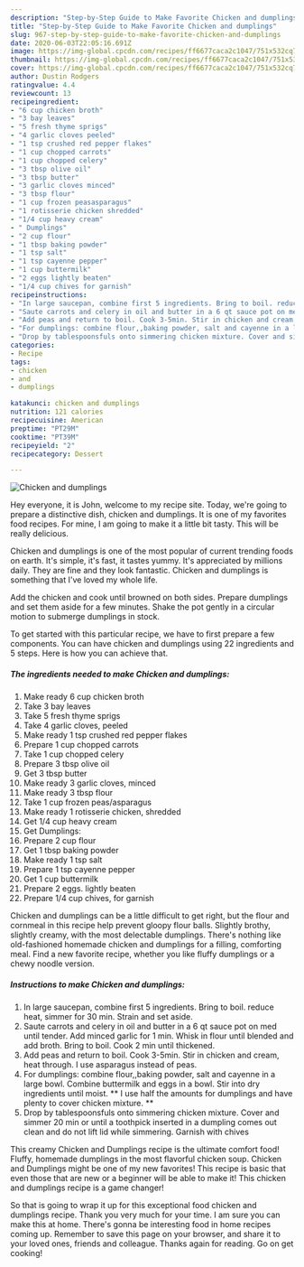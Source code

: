 ```yaml
---
description: "Step-by-Step Guide to Make Favorite Chicken and dumplings"
title: "Step-by-Step Guide to Make Favorite Chicken and dumplings"
slug: 967-step-by-step-guide-to-make-favorite-chicken-and-dumplings
date: 2020-06-03T22:05:16.691Z
image: https://img-global.cpcdn.com/recipes/ff6677caca2c1047/751x532cq70/chicken-and-dumplings-recipe-main-photo.jpg
thumbnail: https://img-global.cpcdn.com/recipes/ff6677caca2c1047/751x532cq70/chicken-and-dumplings-recipe-main-photo.jpg
cover: https://img-global.cpcdn.com/recipes/ff6677caca2c1047/751x532cq70/chicken-and-dumplings-recipe-main-photo.jpg
author: Dustin Rodgers
ratingvalue: 4.4
reviewcount: 13
recipeingredient:
- "6 cup chicken broth"
- "3 bay leaves"
- "5 fresh thyme sprigs"
- "4 garlic cloves peeled"
- "1 tsp crushed red pepper flakes"
- "1 cup chopped carrots"
- "1 cup chopped celery"
- "3 tbsp olive oil"
- "3 tbsp butter"
- "3 garlic cloves minced"
- "3 tbsp flour"
- "1 cup frozen peasasparagus"
- "1 rotisserie chicken shredded"
- "1/4 cup heavy cream"
- " Dumplings"
- "2 cup flour"
- "1 tbsp baking powder"
- "1 tsp salt"
- "1 tsp cayenne pepper"
- "1 cup buttermilk"
- "2 eggs lightly beaten"
- "1/4 cup chives for garnish"
recipeinstructions:
- "In large saucepan, combine first 5 ingredients. Bring to boil. reduce heat, simmer for 30 min. Strain and set aside."
- "Saute carrots and celery in oil and butter in a 6 qt sauce pot on med until tender. Add minced garlic for 1 min. Whisk in flour until blended and add broth. Bring to boil. Cook 2 min until thickened."
- "Add peas and return to boil. Cook 3-5min. Stir in chicken and cream, heat through. I use asparagus instead of peas."
- "For dumplings: combine flour,,baking powder, salt and cayenne in a large bowl. Combine buttermilk and eggs in a bowl. Stir into dry ingredients until moist. ** I use half the amounts for dumplings and have plenty to cover chicken mixture. **"
- "Drop by tablespoonsfuls onto simmering chicken mixture. Cover and simmer 20 min or until a toothpick inserted in a dumpling comes out clean and do not lift lid while simmering. Garnish with chives"
categories:
- Recipe
tags:
- chicken
- and
- dumplings

katakunci: chicken and dumplings 
nutrition: 121 calories
recipecuisine: American
preptime: "PT29M"
cooktime: "PT39M"
recipeyield: "2"
recipecategory: Dessert

---
```



![Chicken and dumplings](https://img-global.cpcdn.com/recipes/ff6677caca2c1047/751x532cq70/chicken-and-dumplings-recipe-main-photo.jpg)

Hey everyone, it is John, welcome to my recipe site. Today, we're going to prepare a distinctive dish, chicken and dumplings. It is one of my favorites food recipes. For mine, I am going to make it a little bit tasty. This will be really delicious.

Chicken and dumplings is one of the most popular of current trending foods on earth. It's simple, it's fast, it tastes yummy. It's appreciated by millions daily. They are fine and they look fantastic. Chicken and dumplings is something that I've loved my whole life.

Add the chicken and cook until browned on both sides. Prepare dumplings and set them aside for a few minutes. Shake the pot gently in a circular motion to submerge dumplings in stock.


To get started with this particular recipe, we have to first prepare a few components. You can have chicken and dumplings using 22 ingredients and 5 steps. Here is how you can achieve that.

<!--inarticleads1-->

##### The ingredients needed to make Chicken and dumplings:

1. Make ready 6 cup chicken broth
1. Take 3 bay leaves
1. Take 5 fresh thyme sprigs
1. Take 4 garlic cloves, peeled
1. Make ready 1 tsp crushed red pepper flakes
1. Prepare 1 cup chopped carrots
1. Take 1 cup chopped celery
1. Prepare 3 tbsp olive oil
1. Get 3 tbsp butter
1. Make ready 3 garlic cloves, minced
1. Make ready 3 tbsp flour
1. Take 1 cup frozen peas/asparagus
1. Make ready 1 rotisserie chicken, shredded
1. Get 1/4 cup heavy cream
1. Get  Dumplings:
1. Prepare 2 cup flour
1. Get 1 tbsp baking powder
1. Make ready 1 tsp salt
1. Prepare 1 tsp cayenne pepper
1. Get 1 cup buttermilk
1. Prepare 2 eggs. lightly beaten
1. Prepare 1/4 cup chives, for garnish


Chicken and dumplings can be a little difficult to get right, but the flour and cornmeal in this recipe help prevent gloopy flour balls. Slightly brothy, slightly creamy, with the most delectable dumplings. There&#39;s nothing like old-fashioned homemade chicken and dumplings for a filling, comforting meal. Find a new favorite recipe, whether you like fluffy dumplings or a chewy noodle version. 

<!--inarticleads2-->

##### Instructions to make Chicken and dumplings:

1. In large saucepan, combine first 5 ingredients. Bring to boil. reduce heat, simmer for 30 min. Strain and set aside.
1. Saute carrots and celery in oil and butter in a 6 qt sauce pot on med until tender. Add minced garlic for 1 min. Whisk in flour until blended and add broth. Bring to boil. Cook 2 min until thickened.
1. Add peas and return to boil. Cook 3-5min. Stir in chicken and cream, heat through. I use asparagus instead of peas.
1. For dumplings: combine flour,,baking powder, salt and cayenne in a large bowl. Combine buttermilk and eggs in a bowl. Stir into dry ingredients until moist. ** I use half the amounts for dumplings and have plenty to cover chicken mixture. **
1. Drop by tablespoonsfuls onto simmering chicken mixture. Cover and simmer 20 min or until a toothpick inserted in a dumpling comes out clean and do not lift lid while simmering. Garnish with chives


This creamy Chicken and Dumplings recipe is the ultimate comfort food! Fluffy, homemade dumplings in the most flavorful chicken soup. Chicken and Dumplings might be one of my new favorites! This recipe is basic that even those that are new or a beginner will be able to make it! This chicken and dumplings recipe is a game changer! 

So that is going to wrap it up for this exceptional food chicken and dumplings recipe. Thank you very much for your time. I am sure you can make this at home. There's gonna be interesting food in home recipes coming up. Remember to save this page on your browser, and share it to your loved ones, friends and colleague. Thanks again for reading. Go on get cooking!
